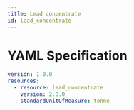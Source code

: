 ```yaml
---
title: Lead concentrate
id: lead_concentrate
---
```




# YAML Specification

```yaml
version: 1.0.0
resources:
  - resource: lead_concentrate
    version: 2.0.0
    standardUnitOfMeasure: tonne
```



